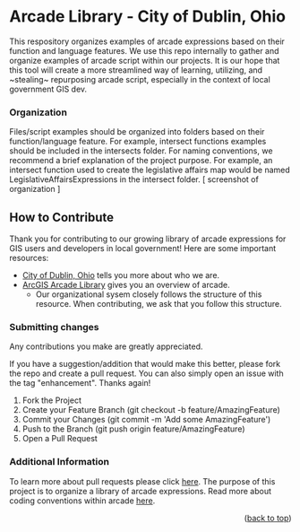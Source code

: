 # Arcade Library - City of Dublin, Ohio
This respository organizes examples of arcade expressions based on their function and language features. We use this repo internally to gather and organize examples of arcade script within our projects. It is our hope that this tool will create a more streamlined way of learning, utilizing, and ~stealing~ repurposing arcade script, especially in the context of local government GIS dev. 
### Organization
Files/script examples should be organized into folders based on their function/language feature. For example, intersect functions examples should be included in the intersects folder. For naming conventions, we recommend a brief explanation of the project purpose. For example, an intersect function used to create the legislative affairs map would be named LegislativeAffairsExpressions in the intersect folder. 
[ screenshot of organization ]

## How to Contribute
Thank you for contributing to our growing library of arcade expressions for GIS users and developers in local government!
Here are some important resources:
- [City of Dublin, Ohio](https://dublinohiousa.gov/city-profile/) tells you more about who we are.
- [ArcGIS Arcade Library](https://developers.arcgis.com/arcade/) gives you an overview of arcade. 
  - Our organizational sysem closely follows the structure of this resource. When contributing, we ask that you follow this structure. 

### Submitting changes
Any contributions you make are greatly appreciated.

If you have a suggestion/addition that would make this better, please fork the repo and create a pull request. You can also simply open an issue with the tag "enhancement". Thanks again!

1. Fork the Project
2. Create your Feature Branch (git checkout -b feature/AmazingFeature)
3. Commit your Changes (git commit -m 'Add some AmazingFeature')
4. Push to the Branch (git push origin feature/AmazingFeature)
5. Open a Pull Request

### Additional Information
To learn more about pull requests please click [here](https://docs.github.com/en/pull-requests/collaborating-with-pull-requests/proposing-changes-to-your-work-with-pull-requests/creating-a-pull-request). 
The purpose of this project is to organize a library of arcade expressions. Read more about coding conventions within arcade [here](https://developers.arcgis.com/arcade/guide/statements/).
<p align="right">(<a href="#readme-top">back to top</a>)</p>
